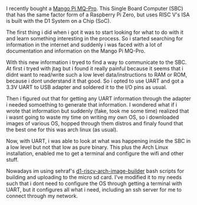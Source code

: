 I recently bought a [Mango Pi MQ-Pro](https://github.com/mangopi-sbc/MQ-Pro). This Single Board Computer (SBC) that has the same factor form of a Raspberry Pi Zero, but uses RISC V's ISA is built with the D1 System on a Chip (SoC). 

The first thing i did when i got it was to start looking for what to do with it and learn something interesting in the process. So i started searching for information in the internet and suddenly i was faced with a lot of documentation and information on the Mango Pi MQ-Pro.

With this new information i tryed to find a way to communicate to the SBC. At first i tryed with jtag but i found it really painful because it seems that i didnt want to read/write such a low level data/instructions to RAM or ROM, because i dont understand it that good. So i opted to use UART and got a 3.3V UART to USB adapter and soldered it to the I/O pins as usual.

Then i figured out that for getting any UART information through the adapter i needed somoething to generate that information. I wondered what if i wrote that information but suddenly (fake, took me some time) realized that i wasnt going to waste my time on writing my own OS, so i downloaded images of various OS, hopped through them distros and finaly found that the best one for this was arch linux (as usual).

Now, with UART, i was able to look at what was happening inside the SBC in a low level but not that low as pure binary. This plus the Arch Linux installation, enabled me to get a terminal and configure the wifi and other stuff.


Nowadays im using sehraf's [d1-riscv-arch-image-builder](https://github.com/sehraf/d1-riscv-arch-image-builder) bash scripts for building and uploading to the micro sd card. I've modified it to my needs such that i dont need to configure the OS through getting a terminal with UART, but it configures all what i need, including an ssh server for me to connect through my network.
